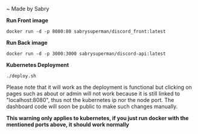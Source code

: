~ Made by Sabry


**__Run Front image__**

```
docker run -d -p 8080:80 sabrysuperman/discord_front:latest
```

**__Run Back image__**

```
docker run -d -p 3000:3000 sabrysuperman/discord-api:latest
```

**__Kubernetes Deployment__**


```
./deploy.sh
```


Please note that it will work as the deployment is functional but clicking on pages such as about or admin will not work because it is still linked to "localhost:8080", thus not the kubernetes ip nor the node port. The dashboard code will soon be public to make such changes manually.


**This warning only applies to kubernetes, if you just run docker with the mentioned ports above, it should work normally**